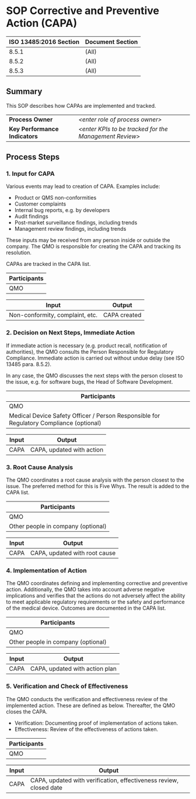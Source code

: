 # SOP Corrective and Preventive Action (CAPA)

| ISO 13485:2016 Section | Document Section |
|------------------------|------------------|
| 8.5.1                  | (All)            |
| 8.5.2                  | (All)            |
| 8.5.3                  | (All)            |

## Summary

This SOP describes how CAPAs are implemented and tracked.

|                                |                                                          |
|--------------------------------|----------------------------------------------------------|
| **Process Owner**              | *\<enter role of process owner\>*                        |
| **Key Performance Indicators** | *\<enter KPIs to be tracked for the Management Review\>* |

## Process Steps

### 1. Input for CAPA

Various events may lead to creation of CAPA. Examples include:

 * Product or QMS non-conformities
 * Customer complaints
 * Internal bug reports, e.g. by developers
 * Audit findings
 * Post-market surveillance findings, including trends
 * Management review findings, including trends

These inputs may be received from any person inside or outside the company. The QMO is responsible for
creating the CAPA and tracking its resolution.

CAPAs are tracked in the CAPA list.

| Participants |
|--------------|
| QMO          |

| Input                           | Output       |
|---------------------------------|--------------|
| Non-conformity, complaint, etc. | CAPA created |

### 2. Decision on Next Steps, Immediate Action

If immediate action is necessary (e.g. product recall, notification of authorities), the QMO consults the
Person Responsible for Regulatory Compliance.  Immediate action is carried out without undue delay (see ISO
13485 para. 8.5.2).

In any case, the QMO discusses the next steps with the person closest to the issue, e.g. for software bugs, the
Head of Software Development.

| Participants                                                                            |
|-----------------------------------------------------------------------------------------|
| QMO                                                                                     |
| Medical Device Safety Officer / Person Responsible for Regulatory Compliance (optional) |

| Input | Output                    |
|-------|---------------------------|
| CAPA  | CAPA, updated with action |

### 3. Root Cause Analysis

The QMO coordinates a root cause analysis with the person closest to the issue. The preferred method for this
is Five Whys. The result is added to the CAPA list.

| Participants                       |
|------------------------------------|
| QMO                                |
| Other people in company (optional) |

| Input | Output                        |
|-------|-------------------------------|
| CAPA  | CAPA, updated with root cause |

### 4. Implementation of Action

The QMO coordinates defining and implementing corrective and preventive action. Additionally, the QMO takes
into account adverse negative implications and verifies that the actions do not adversely affect the ability
to meet applicable regulatory requirements or the safety and performance of the medical device. Outcomes are
documented in the CAPA list.

| Participants                       |
|------------------------------------|
| QMO                                |
| Other people in company (optional) |

| Input | Output                         |
|-------|--------------------------------|
| CAPA  | CAPA, updated with action plan |

### 5. Verification and Check of Effectiveness

The QMO conducts the verification and effectiveness review of the implemented action. These are defined as
below. Thereafter, the QMO closes the CAPA.

* Verification: Documenting proof of implementation of actions taken.
* Effectiveness: Review of the effectiveness of actions taken.

| Participants |
|--------------|
| QMO          |

| Input | Output                                                             |
|-------|--------------------------------------------------------------------|
| CAPA  | CAPA, updated with verification, effectiveness review, closed date |
